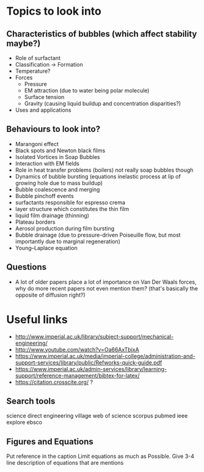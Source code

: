 # Topics to look into
## Characteristics of bubbles (which affect stability maybe?)
- Role of surfactant
- Classification -> Formation
- Temperature?
- Forces
    * Pressure
    * EM attraction (due to water being polar molecule)
    * Surface tension
    * Gravity (causing liquid buildup and concentration disparities?)
- Uses and applications

## Behaviours to look into?
- Marangoni effect
- Black spots and Newton black films
- Isolated Vortices in Soap Bubbles
- Interaction with EM fields
- Role in heat transfer problems (boilers) not really soap bubbles though
- Dynamics of bubble bursting (equations inelastic process at lip of growing hole due to mass buildup)
- Bubble coalescence and merging
- Bubble pinchoff events
- surfactants responsible for espresso crema
- layer structure which constitutes the thin film
- liquid film drainage (thinning)
- Plateau borders
- Aerosol production during film bursting
- Bubble drainage (due to pressure-driven Poiseuille flow, but most importantly due to marginal regeneration)
- Young–Laplace equation

## Questions
- A lot of older papers place a lot of importance on Van Der Waals forces, why do more recent papers not even mention them? (that's basically the opposite of diffusion right?)


# Useful links
- <http://www.imperial.ac.uk/library/subject-support/mechanical-engineering/>
- <http://www.youtube.com/watch?v=Oa66AxTbjxA>
- <https://www.imperial.ac.uk/media/imperial-college/administration-and-support-services/library/public/Refworks-quick-guide.pdf>
- <https://www.imperial.ac.uk/admin-services/library/learning-support/reference-management/bibtex-for-latex/>
- <https://citation.crosscite.org/> ?


## Search tools
science direct
engineering village
web of science
scorpus
pubmed
ieee explore
ebsco


## Figures and Equations
Put reference in the caption
Limit equations as much as Possible. Give 3-4 line description of equations that are mentions
